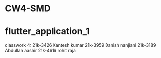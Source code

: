 # CW4-SMD
# flutter_application_1

classwork 4:
21k-3426 Kantesh kumar
21k-3959 Danish nanjiani
21k-3189 Abdullah aashir
21k-4616 rohit raja
